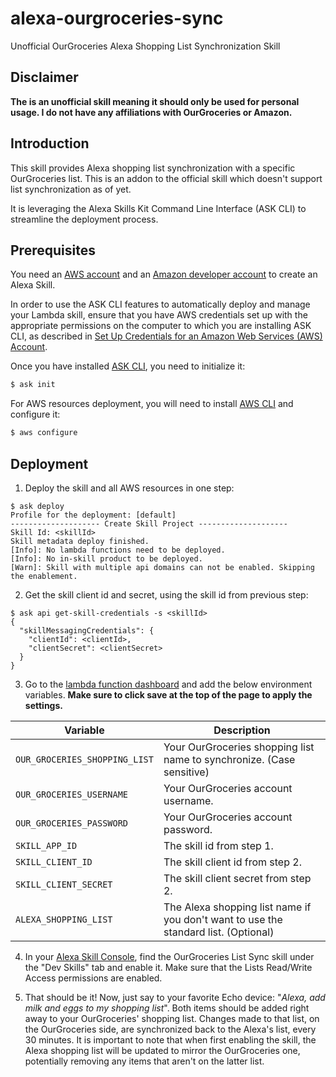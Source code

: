 # alexa-ourgroceries-sync

Unofficial OurGroceries Alexa Shopping List Synchronization Skill

## Disclaimer

**The is an unofficial skill meaning it should only be used for personal usage. I do not have any affiliations with OurGroceries or Amazon.**

## Introduction

This skill provides Alexa shopping list synchronization with a specific OurGroceries list. This is an addon to the official skill which doesn't support list synchronization as of yet.

It is leveraging the Alexa Skills Kit Command Line Interface (ASK CLI) to streamline the deployment process.

## Prerequisites

You need an [AWS account](https://aws.amazon.com) and an [Amazon developer account](https://developer.amazon.com) to create an Alexa Skill.

In order to use the ASK CLI features to automatically deploy and manage your Lambda skill, ensure that you have AWS credentials set up with the appropriate permissions on the computer to which you are installing ASK CLI, as described in [Set Up Credentials for an Amazon Web Services (AWS) Account](https://developer.amazon.com/docs/smapi/set-up-credentials-for-an-amazon-web-services-account.html).

Once you have installed [ASK CLI](https://developer.amazon.com/docs/smapi/quick-start-alexa-skills-kit-command-line-interface.html), you need to initialize it:

```bash
$ ask init
```

For AWS resources deployment, you will need to install [AWS CLI](https://docs.aws.amazon.com/cli/latest/userguide/cli-chap-welcome.html) and configure it:

```bash
$ aws configure
```

## Deployment

1. Deploy the skill and all AWS resources in one step:

```
$ ask deploy
Profile for the deployment: [default]
-------------------- Create Skill Project --------------------
Skill Id: <skillId>
Skill metadata deploy finished.
[Info]: No lambda functions need to be deployed.
[Info]: No in-skill product to be deployed.
[Warn]: Skill with multiple api domains can not be enabled. Skipping the enablement.
```

2. Get the skill client id and secret, using the skill id from previous step:

```
$ ask api get-skill-credentials -s <skillId>
{
  "skillMessagingCredentials": {
    "clientId": <clientId>,
    "clientSecret": <clientSecret>
  }
}
```

3. Go to the [lambda function dashboard](https://console.aws.amazon.com/lambda/home?region=us-east-1#/functions/alexa-ourgroceries-sync) and add the below environment variables. **Make sure to click save at the top of the page to apply the settings.**

| Variable | Description |
|----------|-------------|
| `OUR_GROCERIES_SHOPPING_LIST` | Your OurGroceries shopping list name to synchronize. (Case sensitive) |
| `OUR_GROCERIES_USERNAME` | Your OurGroceries account username. |
| `OUR_GROCERIES_PASSWORD` | Your OurGroceries account password. |
| `SKILL_APP_ID` | The skill id from step 1. |
| `SKILL_CLIENT_ID` | The skill client id from step 2. |
| `SKILL_CLIENT_SECRET` | The skill client secret from step 2. |
| `ALEXA_SHOPPING_LIST` | The Alexa shopping list name if you don't want to use the standard list. (Optional) |

4. In your [Alexa Skill Console](https://alexa.amazon.com/spa/index.html#skills/your-skills), find the OurGroceries List Sync skill under the "Dev Skills" tab and enable it. Make sure that the Lists Read/Write Access permissions are enabled.

5. That should be it! Now, just say to your favorite Echo device: "*Alexa, add milk and eggs to my shopping list*". Both items should be added right away to your OurGroceries' shopping list. Changes made to that list, on the OurGroceries side, are synchronized back to the Alexa's list, every 30 minutes. It is important to note that when first enabling the skill, the Alexa shopping list will be updated to mirror the OurGroceries one, potentially removing any items that aren't on the latter list.
